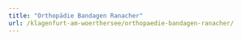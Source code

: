 ```yaml
---
title: "Orthopädie Bandagen Ranacher"
url: /klagenfurt-am-woerthersee/orthopaedie-bandagen-ranacher/
---
```

